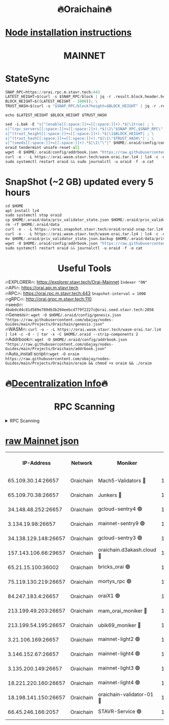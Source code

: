 <h1 align="center"> 🔥Oraichain🔥</h1>

[Node installation instructions](https://github.com/obajay/nodes-Guides/tree/main/Projects/Oraichain)
=
<h1 align="center"> MAINNET</h1>

# StateSync
```python
SNAP_RPC=https://orai.rpc.m.stavr.tech:443
LATEST_HEIGHT=$(curl -s $SNAP_RPC/block | jq -r .result.block.header.height); \
BLOCK_HEIGHT=$((LATEST_HEIGHT - 1000)); \
TRUST_HASH=$(curl -s "$SNAP_RPC/block?height=$BLOCK_HEIGHT" | jq -r .result.block_id.hash)

echo $LATEST_HEIGHT $BLOCK_HEIGHT $TRUST_HASH

sed -i.bak -E "s|^(enable[[:space:]]+=[[:space:]]+).*$|\1true| ; \
s|^(rpc_servers[[:space:]]+=[[:space:]]+).*$|\1\"$SNAP_RPC,$SNAP_RPC\"| ; \
s|^(trust_height[[:space:]]+=[[:space:]]+).*$|\1$BLOCK_HEIGHT| ; \
s|^(trust_hash[[:space:]]+=[[:space:]]+).*$|\1\"$TRUST_HASH\"| ; \
s|^(seeds[[:space:]]+=[[:space:]]+).*$|\1\"\"|" $HOME/.oraid/config/config.toml
oraid tendermint unsafe-reset-all
wget -O $HOME/.oraid/config/addrbook.json "https://raw.githubusercontent.com/obajay/nodes-Guides/main/Projects/Oraichain/addrbook.json"
curl -o - -L https://orai.wasm.stavr.tech/wasm-orai.tar.lz4 | lz4 -c -d - | tar -x -C $HOME/.oraid --strip-components 2
sudo systemctl restart oraid && sudo journalctl -u oraid -f -o cat
```
# SnapShot (~2 GB) updated every 5 hours
```python
cd $HOME
apt install lz4
sudo systemctl stop oraid
cp $HOME/.oraid/data/priv_validator_state.json $HOME/.oraid/priv_validator_state.json.backup
rm -rf $HOME/.oraid/data
curl -o - -L https://orai.snapshot.stavr.tech/oraid/oraid-snap.tar.lz4 | lz4 -c -d - | tar -x -C $HOME/.oraid --strip-components 2
curl -o - -L https://orai.wasm.stavr.tech/wasm-orai.tar.lz4 | lz4 -c -d - | tar -x -C $HOME/.oraid --strip-components 2
mv $HOME/.oraid/priv_validator_state.json.backup $HOME/.oraid/data/priv_validator_state.json
wget -O $HOME/.oraid/config/addrbook.json "https://raw.githubusercontent.com/obajay/nodes-Guides/main/Projects/Oraichain/addrbook.json"
sudo systemctl restart oraid && journalctl -u oraid -f -o cat
```

 <h1 align="center"> Useful Tools</h1>

🔥EXPLORER🔥:     https://explorer.stavr.tech/Orai-Mainnet        `Indexer "ON"` \
🔥API🔥:          https://orai.api.m.stavr.tech \
🔥RPC🔥:          https://orai.rpc.m.stavr.tech:443              `Snapshot-interval = 1000` \
🔥gRPC🔥:         http://orai.grpc.m.stavr.tech:110 \
🔥seed🔥:      `4babdcd4c81d589e789db3b294eebcd779f2227c@orai.seed.stavr.tech:2056` \
🔥Genesis🔥:   `wget -O $HOME/.oraid/config/genesis.json "https://raw.githubusercontent.com/obajay/nodes-Guides/main/Projects/Oraichain/genesis.json"` \
🔥WASM🔥:      `curl -o - -L https://orai.wasm.stavr.tech/wasm-orai.tar.lz4 | lz4 -c -d - | tar -x -C $HOME/.oraid --strip-components 2` \
🔥Addrbook🔥:  `wget -O $HOME/.oraid/config/addrbook.json "https://raw.githubusercontent.com/obajay/nodes-Guides/main/Projects/Oraichain/addrbook.json"` \
🔥Auto_install script🔥:`wget -O oraim https://raw.githubusercontent.com/obajay/nodes-Guides/main/Projects/Oraichain/oraim && chmod +x oraim && ./oraim`

🔥[Decentralization Info](https://github.com/obajay/StateSync-snapshots/tree/main/Projects/Oraichain/Decentralization)🔥
=
<h1 align="center"> RPC Scanning</h1>

<details>
<summary>RPC Scanning</summary>

<h2 align="center"> We scan nodes in real time every 4 hours. And we provide the final result of RPC endpoints.
We cannot influence the operation of these nodes in any way. </h2>


```python
If Voting Power is higher than 0 --> then the Node is a validator of the network and may be subject to attack and be a potential threat to the chain.
```
```python
We marked such validators with a red symbol
```

</details>

[raw Mainnet json](https://rpc-check.oraim.stavr.tech/oraim/rpc-oraim-result.json)
=


<table><tr><th>IP-Address</th><th>Network</th><th>Moniker</th><th>Latest Block Height</th><th>Earliest Block Height</th><th>Catching Up</th><th>Tx Index</th><th>Voting Power</th><th>Scan Time</th></tr><tr><td>65.109.30.14:26657</td><td>Oraichain</td><td>Mach5-Validators 🔴</td><td>16868840</td><td>0</td><td>False</td><td>off</td><td>212</td><td>2024-03-24T08:38:40.539716796UTC</td></tr><tr><td>65.109.70.38:26657</td><td>Oraichain</td><td>Junkers 🔴</td><td>16868856</td><td>0</td><td>False</td><td>off</td><td>196377</td><td>2024-03-24T08:38:58.056084877UTC</td></tr><tr><td>34.148.48.252:26657</td><td>Oraichain</td><td>gcloud-sentry4 🟢</td><td>16868794</td><td>1</td><td>False</td><td>on</td><td>0</td><td>2024-03-24T08:37:49.665955387UTC</td></tr><tr><td>3.134.19.98:26657</td><td>Oraichain</td><td>mainnet-sentry9 🟢</td><td>16868816</td><td>1</td><td>False</td><td>on</td><td>0</td><td>2024-03-24T08:38:14.067340757UTC</td></tr><tr><td>34.138.129.148:26657</td><td>Oraichain</td><td>gcloud-sentry3 🟢</td><td>16868830</td><td>1</td><td>False</td><td>on</td><td>0</td><td>2024-03-24T08:38:28.969489908UTC</td></tr><tr><td>157.143.106.66:29657</td><td>Oraichain</td><td>oraichain.d3akash.cloud 🔴</td><td>16868800</td><td>15047495</td><td>False</td><td>on</td><td>222</td><td>2024-03-24T08:37:56.143309351UTC</td></tr><tr><td>65.21.15.100:36002</td><td>Oraichain</td><td>bricks_orai 🟢</td><td>16868847</td><td>15848470</td><td>False</td><td>on</td><td>0</td><td>2024-03-24T08:38:47.246333017UTC</td></tr><tr><td>75.119.130.219:26657</td><td>Oraichain</td><td>mortys_rpc 🟢</td><td>16868835</td><td>15960001</td><td>False</td><td>on</td><td>0</td><td>2024-03-24T08:38:34.013614270UTC</td></tr><tr><td>84.247.183.4:26657</td><td>Oraichain</td><td>oraiX1 🟢</td><td>16865901</td><td>16177601</td><td>False</td><td>on</td><td>0</td><td>2024-03-24T08:38:51.606959270UTC</td></tr><tr><td>213.199.49.203:26657</td><td>Oraichain</td><td>mam_orai_moniker 🔴</td><td>16868808</td><td>16268001</td><td>False</td><td>on</td><td>8</td><td>2024-03-24T08:38:05.241284172UTC</td></tr><tr><td>213.199.54.195:26657</td><td>Oraichain</td><td>ubik69_moniker 🔴</td><td>16868791</td><td>16400001</td><td>False</td><td>on</td><td>1830</td><td>2024-03-24T08:37:47.000786655UTC</td></tr><tr><td>3.21.106.169:26657</td><td>Oraichain</td><td>mainnet-light2 🟢</td><td>16868808</td><td>16436001</td><td>False</td><td>on</td><td>0</td><td>2024-03-24T08:38:04.943211997UTC</td></tr><tr><td>3.146.152.67:26657</td><td>Oraichain</td><td>mainnet-light4 🟢</td><td>16868817</td><td>16436001</td><td>False</td><td>on</td><td>0</td><td>2024-03-24T08:38:14.743489741UTC</td></tr><tr><td>3.135.200.149:26657</td><td>Oraichain</td><td>mainnet-light3 🟢</td><td>16868821</td><td>16436001</td><td>False</td><td>on</td><td>0</td><td>2024-03-24T08:38:19.521444310UTC</td></tr><tr><td>18.221.220.160:26657</td><td>Oraichain</td><td>mainnet-light4 🟢</td><td>16868826</td><td>16588001</td><td>False</td><td>on</td><td>0</td><td>2024-03-24T08:38:24.236145450UTC</td></tr><tr><td>18.198.141.150:26657</td><td>Oraichain</td><td>oraichain-validator-01 🔴</td><td>16868843</td><td>16650390</td><td>False</td><td>on</td><td>32574</td><td>2024-03-24T08:38:42.831084553UTC</td></tr><tr><td>66.45.246.166:2057</td><td>Oraichain</td><td>STAVR-Service 🟢</td><td>16863010</td><td>16854001</td><td>False</td><td>on</td><td>0</td><td>2024-03-24T08:38:33.694067373UTC</td></tr></table>
